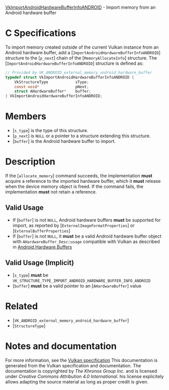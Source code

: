 [VkImportAndroidHardwareBufferInfoANDROID](https://www.khronos.org/registry/vulkan/specs/1.3-extensions/man/html/VkImportAndroidHardwareBufferInfoANDROID.html) - Import memory from an Android hardware buffer

# C Specifications
To import memory created outside of the current Vulkan instance from an
Android hardware buffer, add a
[`ImportAndroidHardwareBufferInfoANDROID`] structure to the [`p_next`]
chain of the [`MemoryAllocateInfo`] structure.
The [`ImportAndroidHardwareBufferInfoANDROID`] structure is defined as:
```c
// Provided by VK_ANDROID_external_memory_android_hardware_buffer
typedef struct VkImportAndroidHardwareBufferInfoANDROID {
    VkStructureType            sType;
    const void*                pNext;
    struct AHardwareBuffer*    buffer;
} VkImportAndroidHardwareBufferInfoANDROID;
```

# Members
- [`s_type`] is the type of this structure.
- [`p_next`] is `NULL` or a pointer to a structure extending this structure.
- [`buffer`] is the Android hardware buffer to import.

# Description
If the [`allocate_memory`] command succeeds, the implementation  **must** 
acquire a reference to the imported hardware buffer, which it  **must**  release
when the device memory object is freed.
If the command fails, the implementation  **must**  not retain a reference.
## Valid Usage
-    If [`buffer`] is not `NULL`, Android hardware buffers  **must**  be supported for import, as reported by [`ExternalImageFormatProperties`] or [`ExternalBufferProperties`]
-    If [`buffer`] is not `NULL`, it  **must**  be a valid Android hardware buffer object with `AHardwareBuffer_Desc`::`usage` compatible with Vulkan as described in [Android Hardware Buffers](https://www.khronos.org/registry/vulkan/specs/1.3-extensions/html/vkspec.html#memory-external-android-hardware-buffer)

## Valid Usage (Implicit)
-  [`s_type`] **must**  be `VK_STRUCTURE_TYPE_IMPORT_ANDROID_HARDWARE_BUFFER_INFO_ANDROID`
-  [`buffer`] **must**  be a valid pointer to an [`AHardwareBuffer`] value

# Related
- [`VK_ANDROID_external_memory_android_hardware_buffer`]
- [`StructureType`]

# Notes and documentation
For more information, see the [Vulkan specification](https://www.khronos.org/registry/vulkan/specs/1.3-extensions/html/vkspec.html)
This documentation is generated from the Vulkan specification and documentation.
The documentation is copyrighted by *The Khronos Group Inc.* and is licensed under *Creative Commons Attribution 4.0 International*.
his license explicitely allows adapting the source material as long as proper credit is given.
        